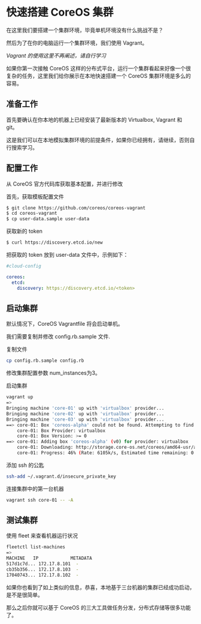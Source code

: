 # 快速搭建 CoreOS 集群

在这里我们要搭建一个集群环境，毕竟单机环境没有什么挑战不是？

然后为了在你的电脑运行一个集群环境，我们使用 Vagrant。

*Vagrant 的使用这里不再阐述，请自行学习*

如果你第一次接触 CoreOS 这样的分布式平台，运行一个集群看起来好像一个很复杂的任务，这里我们给你展示在本地快速搭建一个 CoreOS 集群环境是多么的容易。

## 准备工作

首先要确认在你本地的机器上已经安装了最新版本的 Virtualbox, Vagrant 和 git。

这是我们可以在本地模拟集群环境的前提条件，如果你已经拥有，请继续，否则自行搜索学习。

## 配置工作

从 CoreOS 官方代码库获取基本配置，并进行修改

首先，获取模板配置文件

```bash
$ git clone https://github.com/coreos/coreos-vagrant
$ cd coreos-vagrant
$ cp user-data.sample user-data
```

获取新的 token

```bash
$ curl https://discovery.etcd.io/new
```

把获取的 token 放到 user-data 文件中，示例如下：

```yml
#cloud-config

coreos:
  etcd:
    discovery: https://discovery.etcd.io/<token>
```

## 启动集群

默认情况下，CoreOS Vagrantfile 将会启动单机。

我们需要复制并修改 config.rb.sample 文件.

复制文件

```bash
cp config.rb.sample config.rb
```

修改集群配置参数 num_instances为3。

启动集群

```bash
vagrant up
=>
Bringing machine 'core-01' up with 'virtualbox' provider...
Bringing machine 'core-02' up with 'virtualbox' provider...
Bringing machine 'core-03' up with 'virtualbox' provider...
==> core-01: Box 'coreos-alpha' could not be found. Attempting to find and install...
    core-01: Box Provider: virtualbox
    core-01: Box Version: >= 0
==> core-01: Adding box 'coreos-alpha' (v0) for provider: virtualbox
    core-01: Downloading: http://storage.core-os.net/coreos/amd64-usr/alpha/coreos_production_vagrant.box
    core-01: Progress: 46% (Rate: 6105k/s, Estimated time remaining: 0:00:16)
```

添加 ssh 的公匙

```bash
ssh-add ~/.vagrant.d/insecure_private_key
```

连接集群中的第一台机器

```bash
vagrant ssh core-01 -- -A
```

## 测试集群

使用 fleet 来查看机器运行状况

```bash
fleetctl list-machines
=>
MACHINE   IP            METADATA
517d1c7d... 172.17.8.101  -
cb35b356... 172.17.8.103  -
17040743... 172.17.8.102  -
```

如果你也看到了如上类似的信息，恭喜，本地基于三台机器的集群已经成功启动，是不是很简单。

那么之后你就可以基于 CoreOS 的三大工具做任务分发，分布式存储等很多功能了。

